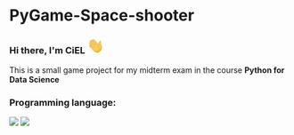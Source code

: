 # PyGame-Space-shooter

### Hi there, I'm CiEL <img src="https://raw.githubusercontent.com/ABSphreak/ABSphreak/master/gifs/Hi.gif" width="30px">
This is a small game project for my midterm exam in  the course **Python for Data Science**

### Programming language:
![](https://img.shields.io/badge/Python-FFD43B?style=for-the-badge&logo=python&logoColor=darkgreen) ![](https://img.shields.io/badge/%20-Pygame-9cf?style=for-the-badge&logo=python)
### 

